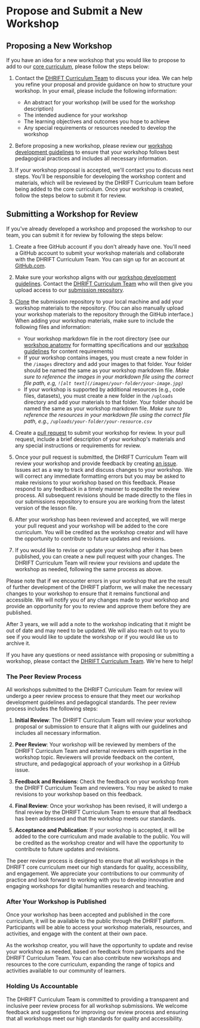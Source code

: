 # Propose and Submit a New Workshop

## Proposing a New Workshop

If you have an idea for a new workshop that you would like to propose to add to our [core curriculum](https://app.dhrift.org/workshops?instUser=dhri-curriculum&instRepo=dhrift-site-template&user=dhri-curriculum&repo=workshops), please follow the steps below:

1. Contact the [DHRIFT Curriculum Team](mailto:gc.digitalfellows@gmail.com) to discuss your idea. We can help you refine your proposal and provide guidance on how to structure your workshop. In your email, please include the following information:
   - An abstract for your workshop (will be used for the workshop description)
   - The intended audience for your workshop
   - The learning objectives and outcomes you hope to achieve
   - Any special requirements or resources needed to develop the workshop

2. Before proposing a new workshop, please review our [workshop development guidelines](https://dhrift.org/docs/workshop-guidelines) to ensure that your workshop follows best pedagogical practices and includes all necessary information.

3. If your workshop proposal is accepted, we'll contact you to discuss next steps. You'll be responsible for developing the workshop content and materials, which will be reviewed by the DHRIFT Curriculum team before being added to the core curriculum. Once your workshop is created, follow the steps below to submit it for review.

## Submitting a Workshop for Review

If you've already developed a workshop and proposed the workshop to our team, you can submit it for review by following the steps below:

1. Create a free GitHub account if you don't already have one. You'll need a GitHub account to submit your workshop materials and collaborate with the DHRIFT Curriculum Team. You can sign up for an account at [GitHub.com](https://github.com/join).

2. Make sure your workshop aligns with our [workshop development guidelines](https://dhrift.org/docs/workshop-guidelines).
Contact the [DHRIFT Curriculum Team](mailto:gc.digitalfellows@gmail.com) who will then give you upload access to our [submission repository](https://github.com/DHRI-Curriculum/DHRIFT-submissions).

3. [Clone](https://docs.github.com/en/repositories/creating-and-managing-repositories/cloning-a-repository) the submission repository to your local machine and add your workshop materials to the repository. (You can also manually upload your workshop materials to the repository through the GitHub interface.) When adding your workshop materials, make sure to include the following files and information:
   - Your workshop markdown file in the root directory (see our [workshop anatomy](https://dhri-curriculum.github.io/dhrift-docs/workshopanatomy/) for formatting specifications and our [workshop guidelines](https://dhri-curriculum.github.io/dhrift-docs/workshop-guidelines/) for content requirements)
   - If your workshop contains images, you must create a new folder in the `/images` directory and add your images to that folder. Your folder should be named the same as your workshop markdown file. _Make sure to reference the images in your  markdown file using the correct file path, e.g, `![alt text](/images/your-folder/your-image.jpg)`_
   - If your workshop is supported by additional resources (e.g., code files, datasets), you must create a new folder in the `/uploads` directory and add your materials to that folder.  Your folder should be named the same as your workshop markdown file. _Make sure to reference the resources in your markdown file using the correct file path, e.g., `/uploads/your-folder/your-resource.csv`_

4. Create a [pull request](https://docs.github.com/en/pull-requests/collaborating-with-pull-requests/proposing-changes-to-your-work-with-pull-requests/about-pull-requests) to submit your workshop for review. In your pull request, include a brief description of your workshop's materials and any special instructions or requirements for review.

5. Once your pull request is submitted, the DHRIFT Curriculum Team will review your workshop and provide feedback by creating [an issue](https://docs.github.com/en/issues/tracking-your-work-with-issues/about-issues). Issues act as a way to track and discuss changes to your workshop. We will correct any immediate formatting errors but you may be asked to make revisions to your workshop based on this feedback. Please respond to any feedback in a timely manner to expedite the review process. All subsequent revisions should be made directly to the files in our submissions repository to ensure you are working from the latest version of the lesson file.

6. After your workshop has been reviewed and accepted, we will merge your pull request and your workshop will be added to the core curriculum. You will be credited as the workshop creator and will have the opportunity to contribute to future updates and revisions.

7. If you would like to revise or update your workshop after it has been published, you can create a new pull request with your changes. The DHRIFT Curriculum Team will review your revisions and update the workshop as needed, following the same process as above.

Please note that if we encounter errors in your workshop that are the result of further development of the DHRIFT platform, we will make the necessary changes to your workshop to ensure that it remains functional and accessible. We will notify you of any changes made to your workshop and provide an opportunity for you to review and approve them before they are published.

After 3 years, we will add a note to the workshop indicating that it might be out of date and may need to be updated. We will also reach out to you to see if you would like to update the workshop or if you would like us to archive it.

If you have any questions or need assistance with proposing or submitting a workshop, please contact the [DHRIFT Curriculum Team](mailto:gc.digitalfellows@gmail.com). We're here to help!

### The Peer Review Process

All workshops submitted to the DHRIFT Curriculum Team for review will undergo a peer review process to ensure that they meet our workshop development guidelines and pedagogical standards. The peer review process includes the following steps:

1. **Initial Review**: The DHRIFT Curriculum Team will review your workshop proposal or submission to ensure that it aligns with our guidelines and includes all necessary information.

2. **Peer Review**: Your workshop will be reviewed by members of the DHRIFT Curriculum Team and external reviewers with expertise in the workshop topic. Reviewers will provide feedback on the content, structure, and pedagogical approach of your workshop in a GitHub issue.

3. **Feedback and Revisions**: Check the feedback on your workshop from the DHRIFT Curriculum Team and reviewers. You may be asked to make revisions to your workshop based on this feedback.

4. **Final Review**: Once your workshop has been revised, it will undergo a final review by the DHRIFT Curriculum Team to ensure that all feedback has been addressed and that the workshop meets our standards.

5. **Acceptance and Publication**: If your workshop is accepted, it will be added to the core curriculum and made available to the public. You will be credited as the workshop creator and will have the opportunity to contribute to future updates and revisions.

The peer review process is designed to ensure that all workshops in the DHRIFT core curriculum meet our high standards for quality, accessibility, and engagement. We appreciate your contributions to our community of practice and look forward to working with you to develop innovative and engaging workshops for digital humanities research and teaching.

### After Your Workshop is Published

Once your workshop has been accepted and published in the core curriculum, it will be available to the public through the DHRIFT platform. Participants will be able to access your workshop materials, resources, and activities, and engage with the content at their own pace.

As the workshop creator, you will have the opportunity to update and revise your workshop as needed, based on feedback from participants and the DHRIFT Curriculum Team. You can also contribute new workshops and resources to the core curriculum, expanding the range of topics and activities available to our community of learners.

### Holding Us Accountable

The DHRIFT Curriculum Team is committed to providing a transparent and inclusive peer review process for all workshop submissions. We welcome feedback and suggestions for improving our review process and ensuring that all workshops meet our high standards for quality and accessibility.